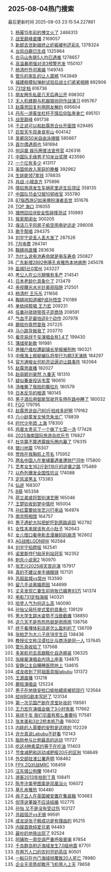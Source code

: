 ## 2025-08-04热门搜索 
最后更新时间 2025-08-03 23:15:54.227861 
1. [杨幂15年前的博文火了](https://s.weibo.com/weibo?q=%23%E6%9D%A8%E5%B9%8215%E5%B9%B4%E5%89%8D%E7%9A%84%E5%8D%9A%E6%96%87%E7%81%AB%E4%BA%86%23&t=31&band_rank=1&Refer=top) 2466313
1. [战至巅峰直播](https://s.weibo.com/weibo?q=%E6%88%98%E8%87%B3%E5%B7%85%E5%B3%B0%E7%9B%B4%E6%92%AD&t=31&band_rank=1&Refer=top) 2169057
1. [新郎去世新娘终止妊娠被判还彩礼](https://s.weibo.com/weibo?q=%23%E6%96%B0%E9%83%8E%E5%8E%BB%E4%B8%96%E6%96%B0%E5%A8%98%E7%BB%88%E6%AD%A2%E5%A6%8A%E5%A8%A0%E8%A2%AB%E5%88%A4%E8%BF%98%E5%BD%A9%E7%A4%BC%23&t=31&band_rank=1&Refer=top) 1378324
1. [台风白鹿已生成](https://s.weibo.com/weibo?q=%23%E5%8F%B0%E9%A3%8E%E7%99%BD%E9%B9%BF%E5%B7%B2%E7%94%9F%E6%88%90%23&t=31&band_rank=2&Refer=top) 1325964
1. [白马山失联5人均已遇难](https://s.weibo.com/weibo?q=%23%E7%99%BD%E9%A9%AC%E5%B1%B1%E5%A4%B1%E8%81%945%E4%BA%BA%E5%9D%87%E5%B7%B2%E9%81%87%E9%9A%BE%23&t=31&band_rank=2&Refer=top) 1278657
1. [高温暴雨强对流3预警齐发](https://s.weibo.com/weibo?q=%23%E9%AB%98%E6%B8%A9%E6%9A%B4%E9%9B%A8%E5%BC%BA%E5%AF%B9%E6%B5%813%E9%A2%84%E8%AD%A6%E9%BD%90%E5%8F%91%23&t=31&band_rank=3&Refer=top) 1150107
1. [杨清柠乔司离婚](https://s.weibo.com/weibo?q=%E6%9D%A8%E6%B8%85%E6%9F%A0%E4%B9%94%E5%8F%B8%E7%A6%BB%E5%A9%9A&t=31&band_rank=4&Refer=top) 1149745
1. [管乐的家乱的让人震撼](https://s.weibo.com/weibo?q=%23%E7%AE%A1%E4%B9%90%E7%9A%84%E5%AE%B6%E4%B9%B1%E7%9A%84%E8%AE%A9%E4%BA%BA%E9%9C%87%E6%92%BC%23&t=31&band_rank=5&Refer=top) 1143949
1. [福建舰模拟弹射试验后战士们紧紧相拥](https://s.weibo.com/weibo?q=%23%E7%A6%8F%E5%BB%BA%E8%88%B0%E6%A8%A1%E6%8B%9F%E5%BC%B9%E5%B0%84%E8%AF%95%E9%AA%8C%E5%90%8E%E6%88%98%E5%A3%AB%E4%BB%AC%E7%B4%A7%E7%B4%A7%E7%9B%B8%E6%8B%A5%23&t=31&band_rank=3&Refer=top) 892906
1. [731定档](https://s.weibo.com/weibo?q=%23731%E5%AE%9A%E6%A1%A3%23&t=31&band_rank=4&Refer=top) 816736
1. [朋友圈先私密几天后再公开](https://s.weibo.com/weibo?q=%E6%9C%8B%E5%8F%8B%E5%9C%88%E5%85%88%E7%A7%81%E5%AF%86%E5%87%A0%E5%A4%A9%E5%90%8E%E5%86%8D%E5%85%AC%E5%BC%80&t=31&band_rank=6&Refer=top) 698302
1. [无人机蜂群与机器狼协同作战演习](https://s.weibo.com/weibo?q=%23%E6%97%A0%E4%BA%BA%E6%9C%BA%E8%9C%82%E7%BE%A4%E4%B8%8E%E6%9C%BA%E5%99%A8%E7%8B%BC%E5%8D%8F%E5%90%8C%E4%BD%9C%E6%88%98%E6%BC%94%E4%B9%A0%23&t=31&band_rank=3&Refer=top) 695767
1. [赵露思回复利用网友解约](https://s.weibo.com/weibo?q=%23%E8%B5%B5%E9%9C%B2%E6%80%9D%E5%9B%9E%E5%A4%8D%E5%88%A9%E7%94%A8%E7%BD%91%E5%8F%8B%E8%A7%A3%E7%BA%A6%23&t=31&band_rank=4&Refer=top) 695604
1. [丹东一游客坐栏杆不慎后仰坠崖身亡](https://s.weibo.com/weibo?q=%23%E4%B8%B9%E4%B8%9C%E4%B8%80%E6%B8%B8%E5%AE%A2%E5%9D%90%E6%A0%8F%E6%9D%86%E4%B8%8D%E6%85%8E%E5%90%8E%E4%BB%B0%E5%9D%A0%E5%B4%96%E8%BA%AB%E4%BA%A1%23&t=31&band_rank=5&Refer=top) 695151
1. [战至巅峰](https://s.weibo.com/weibo?q=%E6%88%98%E8%87%B3%E5%B7%85%E5%B3%B0&t=31&band_rank=5&Refer=top) 691738
1. [于正说可以和赵露思合伙开面馆](https://s.weibo.com/weibo?q=%23%E4%BA%8E%E6%AD%A3%E8%AF%B4%E5%8F%AF%E4%BB%A5%E5%92%8C%E8%B5%B5%E9%9C%B2%E6%80%9D%E5%90%88%E4%BC%99%E5%BC%80%E9%9D%A2%E9%A6%86%23&t=31&band_rank=7&Refer=top) 629485
1. [巨型天牛现身哀牢山](https://s.weibo.com/weibo?q=%23%E5%B7%A8%E5%9E%8B%E5%A4%A9%E7%89%9B%E7%8E%B0%E8%BA%AB%E5%93%80%E7%89%A2%E5%B1%B1%23&t=31&band_rank=9&Refer=top) 604142
1. [吴卿风50米自由泳摘银](https://s.weibo.com/weibo?q=%23%E5%90%B4%E5%8D%BF%E9%A3%8E50%E7%B1%B3%E8%87%AA%E7%94%B1%E6%B3%B3%E6%91%98%E9%93%B6%23&t=31&band_rank=10&Refer=top) 585667
1. [首尔偶遇周也](https://s.weibo.com/weibo?q=%23%E9%A6%96%E5%B0%94%E5%81%B6%E9%81%87%E5%91%A8%E4%B9%9F%23&t=31&band_rank=11&Refer=top) 581694
1. [何运晨 娱乐圈普法宣传官](https://s.weibo.com/weibo?q=%E4%BD%95%E8%BF%90%E6%99%A8%20%E5%A8%B1%E4%B9%90%E5%9C%88%E6%99%AE%E6%B3%95%E5%AE%A3%E4%BC%A0%E5%AE%98&t=31&band_rank=12&Refer=top) 426316
1. [中国队无缘男子10米台奖牌](https://s.weibo.com/weibo?q=%23%E4%B8%AD%E5%9B%BD%E9%98%9F%E6%97%A0%E7%BC%98%E7%94%B7%E5%AD%9010%E7%B1%B3%E5%8F%B0%E5%A5%96%E7%89%8C%23&t=31&band_rank=13&Refer=top) 423590
1. [一个亿有多少](https://s.weibo.com/weibo?q=%E4%B8%80%E4%B8%AA%E4%BA%BF%E6%9C%89%E5%A4%9A%E5%B0%91&t=31&band_rank=14&Refer=top) 413117
1. [美国低收入家庭的晚餐](https://s.weibo.com/weibo?q=%E7%BE%8E%E5%9B%BD%E4%BD%8E%E6%94%B6%E5%85%A5%E5%AE%B6%E5%BA%AD%E7%9A%84%E6%99%9A%E9%A4%90&t=31&band_rank=6&Refer=top) 392962
1. [生娃能领7笔钱](https://s.weibo.com/weibo?q=%23%E7%94%9F%E5%A8%83%E8%83%BD%E9%A2%867%E7%AC%94%E9%92%B1%23&t=31&band_rank=6&Refer=top) 378835
1. [肖战 小城良方](https://s.weibo.com/weibo?q=%E8%82%96%E6%88%98%20%E5%B0%8F%E5%9F%8E%E8%89%AF%E6%96%B9&t=31&band_rank=8&Refer=top) 375896
1. [情侣旅游发生车祸死里逃生后领证](https://s.weibo.com/weibo?q=%23%E6%83%85%E4%BE%A3%E6%97%85%E6%B8%B8%E5%8F%91%E7%94%9F%E8%BD%A6%E7%A5%B8%E6%AD%BB%E9%87%8C%E9%80%83%E7%94%9F%E5%90%8E%E9%A2%86%E8%AF%81%23&t=31&band_rank=15&Refer=top) 358135
1. [中国队15金12银10铜收官](https://s.weibo.com/weibo?q=%23%E4%B8%AD%E5%9B%BD%E9%98%9F15%E9%87%9112%E9%93%B610%E9%93%9C%E6%94%B6%E5%AE%98%23&t=31&band_rank=9&Refer=top) 355780
1. [87版西游记如来佛扮演者去世](https://s.weibo.com/weibo?q=%2387%E7%89%88%E8%A5%BF%E6%B8%B8%E8%AE%B0%E5%A6%82%E6%9D%A5%E4%BD%9B%E6%89%AE%E6%BC%94%E8%80%85%E5%8E%BB%E4%B8%96%23&t=31&band_rank=7&Refer=top) 351676
1. [TOP 海口](https://s.weibo.com/weibo?q=TOP%20%E6%B5%B7%E5%8F%A3&t=31&band_rank=16&Refer=top) 316055
1. [理想回应i8安全性碰撞测试](https://s.weibo.com/weibo?q=%23%E7%90%86%E6%83%B3%E5%9B%9E%E5%BA%94i8%E5%AE%89%E5%85%A8%E6%80%A7%E7%A2%B0%E6%92%9E%E6%B5%8B%E8%AF%95%23&t=31&band_rank=10&Refer=top) 310993
1. [我家那闺女](https://s.weibo.com/weibo?q=%E6%88%91%E5%AE%B6%E9%82%A3%E9%97%BA%E5%A5%B3&t=31&band_rank=17&Refer=top) 300205
1. [保洁几乎将房子偷空用电驴运走](https://s.weibo.com/weibo?q=%23%E4%BF%9D%E6%B4%81%E5%87%A0%E4%B9%8E%E5%B0%86%E6%88%BF%E5%AD%90%E5%81%B7%E7%A9%BA%E7%94%A8%E7%94%B5%E9%A9%B4%E8%BF%90%E8%B5%B0%23&t=31&band_rank=18&Refer=top) 298006
1. [歌手帮唱](https://s.weibo.com/weibo?q=%E6%AD%8C%E6%89%8B%E5%B8%AE%E5%94%B1&t=31&band_rank=12&Refer=top) 294375
1. [刘宇宁说丢人丢大发了](https://s.weibo.com/weibo?q=%23%E5%88%98%E5%AE%87%E5%AE%81%E8%AF%B4%E4%B8%A2%E4%BA%BA%E4%B8%A2%E5%A4%A7%E5%8F%91%E4%BA%86%23&t=31&band_rank=13&Refer=top) 287526
1. [7月电费](https://s.weibo.com/weibo?q=7%E6%9C%88%E7%94%B5%E8%B4%B9&t=31&band_rank=8&Refer=top) 284741
1. [鞠婧祎直播](https://s.weibo.com/weibo?q=%E9%9E%A0%E5%A9%A7%E7%A5%8E%E7%9B%B4%E6%92%AD&t=31&band_rank=19&Refer=top) 283636
1. [为什么说电池寿命就是电车寿命](https://s.weibo.com/weibo?q=%23%E4%B8%BA%E4%BB%80%E4%B9%88%E8%AF%B4%E7%94%B5%E6%B1%A0%E5%AF%BF%E5%91%BD%E5%B0%B1%E6%98%AF%E7%94%B5%E8%BD%A6%E5%AF%BF%E5%91%BD%23&t=31&band_rank=20&Refer=top) 250827
1. [广东新增2892例基孔肯雅热本地病例](https://s.weibo.com/weibo?q=%23%E5%B9%BF%E4%B8%9C%E6%96%B0%E5%A2%9E2892%E4%BE%8B%E5%9F%BA%E5%AD%94%E8%82%AF%E9%9B%85%E7%83%AD%E6%9C%AC%E5%9C%B0%E7%97%85%E4%BE%8B%23&t=31&band_rank=21&Refer=top) 245078
1. [盐城5比0常州](https://s.weibo.com/weibo?q=%23%E7%9B%90%E5%9F%8E5%E6%AF%940%E5%B8%B8%E5%B7%9E%23&t=31&band_rank=17&Refer=top) 243227
1. [考公人在公示期嘴有多严](https://s.weibo.com/weibo?q=%E8%80%83%E5%85%AC%E4%BA%BA%E5%9C%A8%E5%85%AC%E7%A4%BA%E6%9C%9F%E5%98%B4%E6%9C%89%E5%A4%9A%E4%B8%A5&t=31&band_rank=9&Refer=top) 214541
1. [日本老龄化具象化了](https://s.weibo.com/weibo?q=%E6%97%A5%E6%9C%AC%E8%80%81%E9%BE%84%E5%8C%96%E5%85%B7%E8%B1%A1%E5%8C%96%E4%BA%86&t=31&band_rank=19&Refer=top) 213479
1. [央视曝光水光针美丽陷阱](https://s.weibo.com/weibo?q=%23%E5%A4%AE%E8%A7%86%E6%9B%9D%E5%85%89%E6%B0%B4%E5%85%89%E9%92%88%E7%BE%8E%E4%B8%BD%E9%99%B7%E9%98%B1%23&t=31&band_rank=20&Refer=top) 212501
1. [杨清柠 王乐乐](https://s.weibo.com/weibo?q=%E6%9D%A8%E6%B8%85%E6%9F%A0%20%E7%8E%8B%E4%B9%90%E4%B9%90&t=31&band_rank=21&Refer=top) 211656
1. [鞠婧祎知道被P成孙悟空](https://s.weibo.com/weibo?q=%23%E9%9E%A0%E5%A9%A7%E7%A5%8E%E7%9F%A5%E9%81%93%E8%A2%ABP%E6%88%90%E5%AD%99%E6%82%9F%E7%A9%BA%23&t=31&band_rank=22&Refer=top) 210189
1. [单依纯帮唱 王力宏](https://s.weibo.com/weibo?q=%E5%8D%95%E4%BE%9D%E7%BA%AF%E5%B8%AE%E5%94%B1%20%E7%8E%8B%E5%8A%9B%E5%AE%8F&t=31&band_rank=23&Refer=top) 209231
1. [任重孙骁骁带孩子逛商场](https://s.weibo.com/weibo?q=%23%E4%BB%BB%E9%87%8D%E5%AD%99%E9%AA%81%E9%AA%81%E5%B8%A6%E5%AD%A9%E5%AD%90%E9%80%9B%E5%95%86%E5%9C%BA%23&t=31&band_rank=24&Refer=top) 208591
1. [气血不足最怕这6个动作](https://s.weibo.com/weibo?q=%23%E6%B0%94%E8%A1%80%E4%B8%8D%E8%B6%B3%E6%9C%80%E6%80%95%E8%BF%996%E4%B8%AA%E5%8A%A8%E4%BD%9C%23&t=31&band_rank=25&Refer=top) 207978
1. [鹿晗你竟然耍我](https://s.weibo.com/weibo?q=%E9%B9%BF%E6%99%97%E4%BD%A0%E7%AB%9F%E7%84%B6%E8%80%8D%E6%88%91&t=31&band_rank=26&Refer=top) 207225
1. [马小跳背叛我了](https://s.weibo.com/weibo?q=%23%E9%A9%AC%E5%B0%8F%E8%B7%B3%E8%83%8C%E5%8F%9B%E6%88%91%E4%BA%86%23&t=31&band_rank=27&Refer=top) 203770
1. [看完易烊千玺演唱会有1.4了](https://s.weibo.com/weibo?q=%E7%9C%8B%E5%AE%8C%E6%98%93%E7%83%8A%E5%8D%83%E7%8E%BA%E6%BC%94%E5%94%B1%E4%BC%9A%E6%9C%891.4%E4%BA%86&t=31&band_rank=22&Refer=top) 199430
1. [蒲熠星新歌](https://s.weibo.com/weibo?q=%E8%92%B2%E7%86%A0%E6%98%9F%E6%96%B0%E6%AD%8C&t=31&band_rank=29&Refer=top) 191981
1. [养殖户维权遭副镇长举报被刑拘](https://s.weibo.com/weibo?q=%23%E5%85%BB%E6%AE%96%E6%88%B7%E7%BB%B4%E6%9D%83%E9%81%AD%E5%89%AF%E9%95%87%E9%95%BF%E4%B8%BE%E6%8A%A5%E8%A2%AB%E5%88%91%E6%8B%98%23&t=31&band_rank=30&Refer=top) 190321
1. [中俄海上舰艇编队将举行为期3天演练](https://s.weibo.com/weibo?q=%23%E4%B8%AD%E4%BF%84%E6%B5%B7%E4%B8%8A%E8%88%B0%E8%89%87%E7%BC%96%E9%98%9F%E5%B0%86%E4%B8%BE%E8%A1%8C%E4%B8%BA%E6%9C%9F3%E5%A4%A9%E6%BC%94%E7%BB%83%23&t=31&band_rank=32&Refer=top) 184297
1. [官方通报女司机亮证逼迫让路事件](https://s.weibo.com/weibo?q=%23%E5%AE%98%E6%96%B9%E9%80%9A%E6%8A%A5%E5%A5%B3%E5%8F%B8%E6%9C%BA%E4%BA%AE%E8%AF%81%E9%80%BC%E8%BF%AB%E8%AE%A9%E8%B7%AF%E4%BA%8B%E4%BB%B6%23&t=31&band_rank=10&Refer=top) 182064
1. [赵露思直播](https://s.weibo.com/weibo?q=%E8%B5%B5%E9%9C%B2%E6%80%9D%E7%9B%B4%E6%92%AD&t=31&band_rank=11&Refer=top) 182027
1. [赵丽颖刘昊然 九重天](https://s.weibo.com/weibo?q=%E8%B5%B5%E4%B8%BD%E9%A2%96%E5%88%98%E6%98%8A%E7%84%B6%20%E4%B9%9D%E9%87%8D%E5%A4%A9&t=31&band_rank=12&Refer=top) 181310
1. [疑似秦奋投诉韦雪](https://s.weibo.com/weibo?q=%23%E7%96%91%E4%BC%BC%E7%A7%A6%E5%A5%8B%E6%8A%95%E8%AF%89%E9%9F%A6%E9%9B%AA%23&t=31&band_rank=13&Refer=top) 180610
1. [汤唯撕了我拍的撕拉片](https://s.weibo.com/weibo?q=%E6%B1%A4%E5%94%AF%E6%92%95%E4%BA%86%E6%88%91%E6%8B%8D%E7%9A%84%E6%92%95%E6%8B%89%E7%89%87&t=31&band_rank=23&Refer=top) 180579
1. [日本反华的根源](https://s.weibo.com/weibo?q=%E6%97%A5%E6%9C%AC%E5%8F%8D%E5%8D%8E%E7%9A%84%E6%A0%B9%E6%BA%90&t=31&band_rank=14&Refer=top) 180145
1. [男子酒后用智能驾驶开车停在路中睡了](https://s.weibo.com/weibo?q=%23%E7%94%B7%E5%AD%90%E9%85%92%E5%90%8E%E7%94%A8%E6%99%BA%E8%83%BD%E9%A9%BE%E9%A9%B6%E5%BC%80%E8%BD%A6%E5%81%9C%E5%9C%A8%E8%B7%AF%E4%B8%AD%E7%9D%A1%E4%BA%86%23&t=31&band_rank=33&Refer=top) 180032
1. [FGO](https://s.weibo.com/weibo?q=%23FGO%23&t=31&band_rank=15&Refer=top) 179795
1. [赵露思说自己80斤拍戏多好啊](https://s.weibo.com/weibo?q=%23%E8%B5%B5%E9%9C%B2%E6%80%9D%E8%AF%B4%E8%87%AA%E5%B7%B180%E6%96%A4%E6%8B%8D%E6%88%8F%E5%A4%9A%E5%A5%BD%E5%95%8A%23&t=31&band_rank=16&Refer=top) 179162
1. [六小龄童发文悼念朱龙广](https://s.weibo.com/weibo?q=%23%E5%85%AD%E5%B0%8F%E9%BE%84%E7%AB%A5%E5%8F%91%E6%96%87%E6%82%BC%E5%BF%B5%E6%9C%B1%E9%BE%99%E5%B9%BF%23&t=31&band_rank=17&Refer=top) 178839
1. [时代少年团 上海](https://s.weibo.com/weibo?q=%E6%97%B6%E4%BB%A3%E5%B0%91%E5%B9%B4%E5%9B%A2%20%E4%B8%8A%E6%B5%B7&t=31&band_rank=18&Refer=top) 178300
1. [鸡蛋太贵买了一个做了七菜一汤](https://s.weibo.com/weibo?q=%E9%B8%A1%E8%9B%8B%E5%A4%AA%E8%B4%B5%E4%B9%B0%E4%BA%86%E4%B8%80%E4%B8%AA%E5%81%9A%E4%BA%86%E4%B8%83%E8%8F%9C%E4%B8%80%E6%B1%A4&t=31&band_rank=19&Refer=top) 177428
1. [2025海南国际旅游岛欢乐节](https://s.weibo.com/weibo?q=%232025%E6%B5%B7%E5%8D%97%E5%9B%BD%E9%99%85%E6%97%85%E6%B8%B8%E5%B2%9B%E6%AC%A2%E4%B9%90%E8%8A%82%23&t=31&band_rank=20&Refer=top) 176827
1. [杜华算不算透露娱乐圈内幕了](https://s.weibo.com/weibo?q=%E6%9D%9C%E5%8D%8E%E7%AE%97%E4%B8%8D%E7%AE%97%E9%80%8F%E9%9C%B2%E5%A8%B1%E4%B9%90%E5%9C%88%E5%86%85%E5%B9%95%E4%BA%86&t=31&band_rank=21&Refer=top) 176315
1. [银川地震](https://s.weibo.com/weibo?q=%E9%93%B6%E5%B7%9D%E5%9C%B0%E9%9C%87&t=31&band_rank=34&Refer=top) 176307
1. [贾玲在我胸肌上签名](https://s.weibo.com/weibo?q=%E8%B4%BE%E7%8E%B2%E5%9C%A8%E6%88%91%E8%83%B8%E8%82%8C%E4%B8%8A%E7%AD%BE%E5%90%8D&t=31&band_rank=22&Refer=top) 175952
1. [两名中国人在柬埔寨遇害遭抛尸河中](https://s.weibo.com/weibo?q=%23%E4%B8%A4%E5%90%8D%E4%B8%AD%E5%9B%BD%E4%BA%BA%E5%9C%A8%E6%9F%AC%E5%9F%94%E5%AF%A8%E9%81%87%E5%AE%B3%E9%81%AD%E6%8A%9B%E5%B0%B8%E6%B2%B3%E4%B8%AD%23&t=31&band_rank=25&Refer=top) 175800
1. [艺考女生162斤到118斤的逆袭之路](https://s.weibo.com/weibo?q=%23%E8%89%BA%E8%80%83%E5%A5%B3%E7%94%9F162%E6%96%A4%E5%88%B0118%E6%96%A4%E7%9A%84%E9%80%86%E8%A2%AD%E4%B9%8B%E8%B7%AF%23&t=31&band_rank=26&Refer=top) 175489
1. [以色列爆发全国性抗议](https://s.weibo.com/weibo?q=%23%E4%BB%A5%E8%89%B2%E5%88%97%E7%88%86%E5%8F%91%E5%85%A8%E5%9B%BD%E6%80%A7%E6%8A%97%E8%AE%AE%23&t=31&band_rank=34&Refer=top) 174088
1. [定风波男主](https://s.weibo.com/weibo?q=%E5%AE%9A%E9%A3%8E%E6%B3%A2%E7%94%B7%E4%B8%BB&t=31&band_rank=23&Refer=top) 173383
1. [仙逆](https://s.weibo.com/weibo?q=%E4%BB%99%E9%80%86&t=31&band_rank=29&Refer=top) 168307
1. [B萌](https://s.weibo.com/weibo?q=B%E8%90%8C&t=31&band_rank=36&Refer=top) 165358
1. [荷兰弟或将暂别演艺圈](https://s.weibo.com/weibo?q=%E8%8D%B7%E5%85%B0%E5%BC%9F%E6%88%96%E5%B0%86%E6%9A%82%E5%88%AB%E6%BC%94%E8%89%BA%E5%9C%88&t=31&band_rank=24&Refer=top) 165046
1. [王楚钦收到梦中情杆](https://s.weibo.com/weibo?q=%E7%8E%8B%E6%A5%9A%E9%92%A6%E6%94%B6%E5%88%B0%E6%A2%A6%E4%B8%AD%E6%83%85%E6%9D%86&t=31&band_rank=25&Refer=top) 165004
1. [孙红雷要给张艺兴打电话](https://s.weibo.com/weibo?q=%E5%AD%99%E7%BA%A2%E9%9B%B7%E8%A6%81%E7%BB%99%E5%BC%A0%E8%89%BA%E5%85%B4%E6%89%93%E7%94%B5%E8%AF%9D&t=31&band_rank=26&Refer=top) 164974
1. [南京照相馆](https://s.weibo.com/weibo?q=%23%E5%8D%97%E4%BA%AC%E7%85%A7%E7%9B%B8%E9%A6%86%23&t=31&band_rank=37&Refer=top) 164757
1. [男子遇蛇大叫把蛇吓到原路返回](https://s.weibo.com/weibo?q=%23%E7%94%B7%E5%AD%90%E9%81%87%E8%9B%87%E5%A4%A7%E5%8F%AB%E6%8A%8A%E8%9B%87%E5%90%93%E5%88%B0%E5%8E%9F%E8%B7%AF%E8%BF%94%E5%9B%9E%23&t=31&band_rank=38&Refer=top) 162792
1. [女性本来就该有点小肚子](https://s.weibo.com/weibo?q=%23%E5%A5%B3%E6%80%A7%E6%9C%AC%E6%9D%A5%E5%B0%B1%E8%AF%A5%E6%9C%89%E7%82%B9%E5%B0%8F%E8%82%9A%E5%AD%90%23&t=31&band_rank=39&Refer=top) 162643
1. [女儿借口看电影去漫展妈妈崩溃](https://s.weibo.com/weibo?q=%23%E5%A5%B3%E5%84%BF%E5%80%9F%E5%8F%A3%E7%9C%8B%E7%94%B5%E5%BD%B1%E5%8E%BB%E6%BC%AB%E5%B1%95%E5%A6%88%E5%A6%88%E5%B4%A9%E6%BA%83%23&t=31&band_rank=40&Refer=top) 162602
1. [AG战胜LGDNBW](https://s.weibo.com/weibo?q=%23AG%E6%88%98%E8%83%9CLGDNBW%23&t=31&band_rank=41&Refer=top) 162584
1. [刘宇宁掐脖摇](https://s.weibo.com/weibo?q=%E5%88%98%E5%AE%87%E5%AE%81%E6%8E%90%E8%84%96%E6%91%87&t=31&band_rank=42&Refer=top) 162541
1. [诺里斯夺F1匈牙利站冠军](https://s.weibo.com/weibo?q=%23%E8%AF%BA%E9%87%8C%E6%96%AF%E5%A4%BAF1%E5%8C%88%E7%89%99%E5%88%A9%E7%AB%99%E5%86%A0%E5%86%9B%23&t=31&band_rank=43&Refer=top) 162352
1. [刺杀小说家2](https://s.weibo.com/weibo?q=%E5%88%BA%E6%9D%80%E5%B0%8F%E8%AF%B4%E5%AE%B62&t=31&band_rank=44&Refer=top) 160970
1. [张艺兴2025闹天宫巡演](https://s.weibo.com/weibo?q=%23%E5%BC%A0%E8%89%BA%E5%85%B42025%E9%97%B9%E5%A4%A9%E5%AE%AB%E5%B7%A1%E6%BC%94%23&t=31&band_rank=31&Refer=top) 157917
1. [真的不建议单手摘眼镜](https://s.weibo.com/weibo?q=%23%E7%9C%9F%E7%9A%84%E4%B8%8D%E5%BB%BA%E8%AE%AE%E5%8D%95%E6%89%8B%E6%91%98%E7%9C%BC%E9%95%9C%23&t=31&band_rank=32&Refer=top) 157131
1. [苏超盐城vs常州](https://s.weibo.com/weibo?q=%23%E8%8B%8F%E8%B6%85%E7%9B%90%E5%9F%8Evs%E5%B8%B8%E5%B7%9E%23&t=31&band_rank=33&Refer=top) 153590
1. [留几手谈离婚原因](https://s.weibo.com/weibo?q=%23%E7%95%99%E5%87%A0%E6%89%8B%E8%B0%88%E7%A6%BB%E5%A9%9A%E5%8E%9F%E5%9B%A0%23&t=31&band_rank=27&Refer=top) 144699
1. [丈夫发现亡妻生前转账已婚男93万](https://s.weibo.com/weibo?q=%23%E4%B8%88%E5%A4%AB%E5%8F%91%E7%8E%B0%E4%BA%A1%E5%A6%BB%E7%94%9F%E5%89%8D%E8%BD%AC%E8%B4%A6%E5%B7%B2%E5%A9%9A%E7%94%B793%E4%B8%87%23&t=31&band_rank=35&Refer=top) 141374
1. [电影731定档海报](https://s.weibo.com/weibo?q=%23%E7%94%B5%E5%BD%B1731%E5%AE%9A%E6%A1%A3%E6%B5%B7%E6%8A%A5%23&t=31&band_rank=28&Refer=top) 140321
1. [哈登人气为何这么高](https://s.weibo.com/weibo?q=%23%E5%93%88%E7%99%BB%E4%BA%BA%E6%B0%94%E4%B8%BA%E4%BD%95%E8%BF%99%E4%B9%88%E9%AB%98%23&t=31&band_rank=36&Refer=top) 140090
1. [孙怡父母托举式爱的具象化](https://s.weibo.com/weibo?q=%E5%AD%99%E6%80%A1%E7%88%B6%E6%AF%8D%E6%89%98%E4%B8%BE%E5%BC%8F%E7%88%B1%E7%9A%84%E5%85%B7%E8%B1%A1%E5%8C%96&t=31&band_rank=29&Refer=top) 139129
1. [男大学生跳水姿势不当致截瘫](https://s.weibo.com/weibo?q=%23%E7%94%B7%E5%A4%A7%E5%AD%A6%E7%94%9F%E8%B7%B3%E6%B0%B4%E5%A7%BF%E5%8A%BF%E4%B8%8D%E5%BD%93%E8%87%B4%E6%88%AA%E7%98%AB%23&t=31&band_rank=37&Refer=top) 138850
1. [这几天不是热热热就是雨雨雨](https://s.weibo.com/weibo?q=%23%E8%BF%99%E5%87%A0%E5%A4%A9%E4%B8%8D%E6%98%AF%E7%83%AD%E7%83%AD%E7%83%AD%E5%B0%B1%E6%98%AF%E9%9B%A8%E9%9B%A8%E9%9B%A8%23&t=31&band_rank=30&Refer=top) 138756
1. [终于看懂体彩店是怎么盈利的了](https://s.weibo.com/weibo?q=%23%E7%BB%88%E4%BA%8E%E7%9C%8B%E6%87%82%E4%BD%93%E5%BD%A9%E5%BA%97%E6%98%AF%E6%80%8E%E4%B9%88%E7%9B%88%E5%88%A9%E7%9A%84%E4%BA%86%23&t=31&band_rank=31&Refer=top) 138709
1. [张柏芝为大儿子庆18岁生日](https://s.weibo.com/weibo?q=%23%E5%BC%A0%E6%9F%8F%E8%8A%9D%E4%B8%BA%E5%A4%A7%E5%84%BF%E5%AD%90%E5%BA%8618%E5%B2%81%E7%94%9F%E6%97%A5%23&t=31&band_rank=32&Refer=top) 138436
1. [教授论文称汉谟拉比与商汤是同一人](https://s.weibo.com/weibo?q=%23%E6%95%99%E6%8E%88%E8%AE%BA%E6%96%87%E7%A7%B0%E6%B1%89%E8%B0%9F%E6%8B%89%E6%AF%94%E4%B8%8E%E5%95%86%E6%B1%A4%E6%98%AF%E5%90%8C%E4%B8%80%E4%BA%BA%23&t=31&band_rank=45&Refer=top) 137645
1. [管乐真收拾了](https://s.weibo.com/weibo?q=%E7%AE%A1%E4%B9%90%E7%9C%9F%E6%94%B6%E6%8B%BE%E4%BA%86&t=31&band_rank=38&Refer=top) 137568
1. [多家航司去高跟鞋化自选裤装](https://s.weibo.com/weibo?q=%23%E5%A4%9A%E5%AE%B6%E8%88%AA%E5%8F%B8%E5%8E%BB%E9%AB%98%E8%B7%9F%E9%9E%8B%E5%8C%96%E8%87%AA%E9%80%89%E8%A3%A4%E8%A3%85%23&t=31&band_rank=39&Refer=top) 136325
1. [张峻豪演唱会内场上座率](https://s.weibo.com/weibo?q=%23%E5%BC%A0%E5%B3%BB%E8%B1%AA%E6%BC%94%E5%94%B1%E4%BC%9A%E5%86%85%E5%9C%BA%E4%B8%8A%E5%BA%A7%E7%8E%87%23&t=31&band_rank=33&Refer=top) 134875
1. [安静公主自曝睡医院地上](https://s.weibo.com/weibo?q=%23%E5%AE%89%E9%9D%99%E5%85%AC%E4%B8%BB%E8%87%AA%E6%9B%9D%E7%9D%A1%E5%8C%BB%E9%99%A2%E5%9C%B0%E4%B8%8A%23&t=31&band_rank=46&Refer=top) 134615
1. [成龙收到了阿祖面具版labubu](https://s.weibo.com/weibo?q=%E6%88%90%E9%BE%99%E6%94%B6%E5%88%B0%E4%BA%86%E9%98%BF%E7%A5%96%E9%9D%A2%E5%85%B7%E7%89%88labubu&t=31&band_rank=40&Refer=top) 131372
1. [王源直播](https://s.weibo.com/weibo?q=%E7%8E%8B%E6%BA%90%E7%9B%B4%E6%92%AD&t=31&band_rank=47&Refer=top) 131218
1. [鹿晗演唱会](https://s.weibo.com/weibo?q=%E9%B9%BF%E6%99%97%E6%BC%94%E5%94%B1%E4%BC%9A&t=31&band_rank=41&Refer=top) 125224
1. [男子在地铁安检口偷拍裙底被抓现行](https://s.weibo.com/weibo?q=%23%E7%94%B7%E5%AD%90%E5%9C%A8%E5%9C%B0%E9%93%81%E5%AE%89%E6%A3%80%E5%8F%A3%E5%81%B7%E6%8B%8D%E8%A3%99%E5%BA%95%E8%A2%AB%E6%8A%93%E7%8E%B0%E8%A1%8C%23&t=31&band_rank=34&Refer=top) 123564
1. [给WBG剧本写好了](https://s.weibo.com/weibo?q=%23%E7%BB%99WBG%E5%89%A7%E6%9C%AC%E5%86%99%E5%A5%BD%E4%BA%86%23&t=31&band_rank=48&Refer=top) 123134
1. [第一次见国产剧在灵堂补妆的](https://s.weibo.com/weibo?q=%E7%AC%AC%E4%B8%80%E6%AC%A1%E8%A7%81%E5%9B%BD%E4%BA%A7%E5%89%A7%E5%9C%A8%E7%81%B5%E5%A0%82%E8%A1%A5%E5%A6%86%E7%9A%84&t=31&band_rank=42&Refer=top) 118561
1. [王力宏在演唱会做了3小时有氧](https://s.weibo.com/weibo?q=%E7%8E%8B%E5%8A%9B%E5%AE%8F%E5%9C%A8%E6%BC%94%E5%94%B1%E4%BC%9A%E5%81%9A%E4%BA%863%E5%B0%8F%E6%97%B6%E6%9C%89%E6%B0%A7&t=31&band_rank=49&Refer=top) 117662
1. [易烊千玺 我们见面有那么重要吗](https://s.weibo.com/weibo?q=%E6%98%93%E7%83%8A%E5%8D%83%E7%8E%BA%20%E6%88%91%E4%BB%AC%E8%A7%81%E9%9D%A2%E6%9C%89%E9%82%A3%E4%B9%88%E9%87%8D%E8%A6%81%E5%90%97&t=31&band_rank=43&Refer=top) 117581
1. [张本美和3比2桥本帆乃香](https://s.weibo.com/weibo?q=%23%E5%BC%A0%E6%9C%AC%E7%BE%8E%E5%92%8C3%E6%AF%942%E6%A1%A5%E6%9C%AC%E5%B8%86%E4%B9%83%E9%A6%99%23&t=31&band_rank=50&Refer=top) 116002
1. [内耗的人需要的安慰是这样的](https://s.weibo.com/weibo?q=%E5%86%85%E8%80%97%E7%9A%84%E4%BA%BA%E9%9C%80%E8%A6%81%E7%9A%84%E5%AE%89%E6%85%B0%E6%98%AF%E8%BF%99%E6%A0%B7%E7%9A%84&t=31&band_rank=35&Refer=top) 112229
1. [许允真说Labubu不好看](https://s.weibo.com/weibo?q=%23%E8%AE%B8%E5%85%81%E7%9C%9F%E8%AF%B4Labubu%E4%B8%8D%E5%A5%BD%E7%9C%8B%23&t=31&band_rank=36&Refer=top) 112143
1. [脂肪参与比例最高的运动](https://s.weibo.com/weibo?q=%E8%84%82%E8%82%AA%E5%8F%82%E4%B8%8E%E6%AF%94%E4%BE%8B%E6%9C%80%E9%AB%98%E7%9A%84%E8%BF%90%E5%8A%A8&t=31&band_rank=37&Refer=top) 111727
1. [吃这4种素菜约等于在吃油](https://s.weibo.com/weibo?q=%23%E5%90%83%E8%BF%994%E7%A7%8D%E7%B4%A0%E8%8F%9C%E7%BA%A6%E7%AD%89%E4%BA%8E%E5%9C%A8%E5%90%83%E6%B2%B9%23&t=31&band_rank=44&Refer=top) 111403
1. [节食减肥和运动减肥瘦20斤的区别](https://s.weibo.com/weibo?q=%E8%8A%82%E9%A3%9F%E5%87%8F%E8%82%A5%E5%92%8C%E8%BF%90%E5%8A%A8%E5%87%8F%E8%82%A5%E7%98%A620%E6%96%A4%E7%9A%84%E5%8C%BA%E5%88%AB&t=31&band_rank=38&Refer=top) 108649
1. [外交部驻澳公署声明](https://s.weibo.com/weibo?q=%23%E5%A4%96%E4%BA%A4%E9%83%A8%E9%A9%BB%E6%BE%B3%E5%85%AC%E7%BD%B2%E5%A3%B0%E6%98%8E%23&t=31&band_rank=39&Refer=top) 108462
1. [FPX.ZQ对战MRC](https://s.weibo.com/weibo?q=FPX.ZQ%E5%AF%B9%E6%88%98MRC&t=31&band_rank=45&Refer=top) 108459
1. [汪东城公狗腰](https://s.weibo.com/weibo?q=%E6%B1%AA%E4%B8%9C%E5%9F%8E%E5%85%AC%E7%8B%97%E8%85%B0&t=31&band_rank=40&Refer=top) 108412
1. [游客2013年拍到丁真](https://s.weibo.com/weibo?q=%E6%B8%B8%E5%AE%A22013%E5%B9%B4%E6%8B%8D%E5%88%B0%E4%B8%81%E7%9C%9F&t=31&band_rank=41&Refer=top) 108411
1. [陈芋汐美甲图案是凤凰浴火](https://s.weibo.com/weibo?q=%23%E9%99%88%E8%8A%8B%E6%B1%90%E7%BE%8E%E7%94%B2%E5%9B%BE%E6%A1%88%E6%98%AF%E5%87%A4%E5%87%B0%E6%B5%B4%E7%81%AB%23&t=31&band_rank=46&Refer=top) 106072
1. [基孔肯雅热](https://s.weibo.com/weibo?q=%E5%9F%BA%E5%AD%94%E8%82%AF%E9%9B%85%E7%83%AD&t=31&band_rank=47&Refer=top) 104480
1. [母子五人在英国被安置在集装箱](https://s.weibo.com/weibo?q=%E6%AF%8D%E5%AD%90%E4%BA%94%E4%BA%BA%E5%9C%A8%E8%8B%B1%E5%9B%BD%E8%A2%AB%E5%AE%89%E7%BD%AE%E5%9C%A8%E9%9B%86%E8%A3%85%E7%AE%B1&t=31&band_rank=48&Refer=top) 103683
1. [倪萍说董璇不应该结婚](https://s.weibo.com/weibo?q=%E5%80%AA%E8%90%8D%E8%AF%B4%E8%91%A3%E7%92%87%E4%B8%8D%E5%BA%94%E8%AF%A5%E7%BB%93%E5%A9%9A&t=31&band_rank=42&Refer=top) 102775
1. [孙怡 又不是没有受过伤](https://s.weibo.com/weibo?q=%E5%AD%99%E6%80%A1%20%E5%8F%88%E4%B8%8D%E6%98%AF%E6%B2%A1%E6%9C%89%E5%8F%97%E8%BF%87%E4%BC%A4&t=31&band_rank=49&Refer=top) 102127
1. [苏超宿迁vs无锡](https://s.weibo.com/weibo?q=%23%E8%8B%8F%E8%B6%85%E5%AE%BF%E8%BF%81vs%E6%97%A0%E9%94%A1%23&t=31&band_rank=50&Refer=top) 99591
1. [成龙说张子枫成功是有理由的](https://s.weibo.com/weibo?q=%23%E6%88%90%E9%BE%99%E8%AF%B4%E5%BC%A0%E5%AD%90%E6%9E%AB%E6%88%90%E5%8A%9F%E6%98%AF%E6%9C%89%E7%90%86%E7%94%B1%E7%9A%84%23&t=31&band_rank=43&Refer=top) 95215
1. [内娱首款纯爱兄弟](https://s.weibo.com/weibo?q=%E5%86%85%E5%A8%B1%E9%A6%96%E6%AC%BE%E7%BA%AF%E7%88%B1%E5%85%84%E5%BC%9F&t=31&band_rank=44&Refer=top) 94483
1. [最吵的地铁出现了](https://s.weibo.com/weibo?q=%E6%9C%80%E5%90%B5%E7%9A%84%E5%9C%B0%E9%93%81%E5%87%BA%E7%8E%B0%E4%BA%86&t=31&band_rank=45&Refer=top) 92524
1. [阿姨吹一周空调严重呼吸衰竭](https://s.weibo.com/weibo?q=%23%E9%98%BF%E5%A7%A8%E5%90%B9%E4%B8%80%E5%91%A8%E7%A9%BA%E8%B0%83%E4%B8%A5%E9%87%8D%E5%91%BC%E5%90%B8%E8%A1%B0%E7%AB%AD%23&t=31&band_rank=46&Refer=top) 87854
1. [千岛群岛附近海域发生7.0级地震](https://s.weibo.com/weibo?q=%23%E5%8D%83%E5%B2%9B%E7%BE%A4%E5%B2%9B%E9%99%84%E8%BF%91%E6%B5%B7%E5%9F%9F%E5%8F%91%E7%94%9F7.0%E7%BA%A7%E5%9C%B0%E9%9C%87%23&t=31&band_rank=47&Refer=top) 87701
1. [在两万人口的农村开奶茶店](https://s.weibo.com/weibo?q=%E5%9C%A8%E4%B8%A4%E4%B8%87%E4%BA%BA%E5%8F%A3%E7%9A%84%E5%86%9C%E6%9D%91%E5%BC%80%E5%A5%B6%E8%8C%B6%E5%BA%97&t=31&band_rank=48&Refer=top) 80501
1. [一船只在也门海域倾覆致20人死亡](https://s.weibo.com/weibo?q=%23%E4%B8%80%E8%88%B9%E5%8F%AA%E5%9C%A8%E4%B9%9F%E9%97%A8%E6%B5%B7%E5%9F%9F%E5%80%BE%E8%A6%86%E8%87%B420%E4%BA%BA%E6%AD%BB%E4%BA%A1%23&t=31&band_rank=49&Refer=top) 78980
1. [企业无资质却敢开飞机带人上天](https://s.weibo.com/weibo?q=%23%E4%BC%81%E4%B8%9A%E6%97%A0%E8%B5%84%E8%B4%A8%E5%8D%B4%E6%95%A2%E5%BC%80%E9%A3%9E%E6%9C%BA%E5%B8%A6%E4%BA%BA%E4%B8%8A%E5%A4%A9%23&t=31&band_rank=50&Refer=top) 78658
